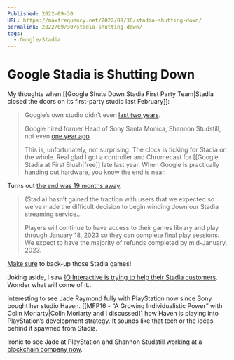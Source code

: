 ```yaml
---
Published: 2022-09-30
URL: https://maxfrequency.net/2022/09/30/stadia-shutting-down/
permalink: 2022/09/30/stadia-shutting-down/
tags:
  - Google/Stadia
---
```

# Google Stadia is Shutting Down

My thoughts when [[Google Shuts Down Stadia First Party Team|Stadia closed the doors on its first-party studio last February]]:

> Google’s own studio didn’t even [last two years](https://youtube.com/watch?v=nUih5C5rOrA&t=3207).
> 
> Google hired former Head of Sony Santa Monica, Shannon Studstill, not even [one year ago](https://venturebeat.com/2020/03/04/google-hires-sonys-shannon-studstill-to-run-stadia-games-and-entertainment-studio-in-la/).
> 
> This is, unfortunately, not surprising. The clock is ticking for Stadia on the whole. Real glad I got a controller and Chromecast for [[Google Stadia at First Blush|free]] late last year. When Google is practically handing out hardware, you know the end is near.

Turns out [the end was 19 months away](https://blog.google/products/stadia/message-on-stadia-streaming-strategy/).

> (Stadia) hasn’t gained the traction with users that we expected so we’ve made the difficult decision to begin winding down our Stadia streaming service…
> 
> Players will continue to have access to their games library and play through January 18, 2023 so they can complete final play sessions. We expect to have the majority of refunds completed by mid-January, 2023.

[Make sure](https://twitter.com/MisterAddons/status/1575597319243804673) to back-up those Stadia games!

Joking aside, I saw [IO Interactive is trying to help their Stadia customers](https://twitter.com/IOInteractive/status/1575818132492636162). Wonder what will come of it…

Interesting to see Jade Raymond fully with PlayStation now since Sony bought her studio Haven. [[MFP16 - “A Growing Individualistic Power” with Colin Moriarty|Colin Moriarty and I discussed]] how Haven is playing into PlayStation’s development strategy. It sounds like that tech or the ideas behind it spawned from Stadia.

Ironic to see Jade at PlayStation and Shannon Studstill working at a [blockchain company now](https://ludaprojects.com/).